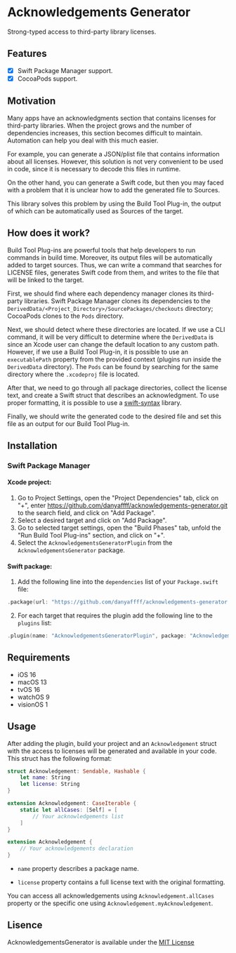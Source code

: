# Acknowledgements Generator

Strong-typed access to third-party library licenses.

## Features

- [x] Swift Package Manager support.
- [x] CocoaPods support.

## Motivation

Many apps have an acknowledgments section that contains licenses for third-party libraries. When the project grows and the number of dependencies increases, this section becomes difficult to maintain. Automation can help you deal with this much easier.

For example, you can generate a JSON/plist file that contains information about all licenses. However, this solution is not very convenient to be used in code, since it is necessary to decode this files in runtime.

On the other hand, you can generate a Swift code, but then you may faced with a problem that it is unclear how to add the generated file to Sources.

This library solves this problem by using the Build Tool Plug-in, the output of which can be automatically used as Sources of the target.

## How does it work?

Build Tool Plug-ins are powerful tools that help developers to run commands in build time. Moreover, its output files will be automatically added to target sources. Thus, we can write a command that searches for LICENSE files, generates Swift code from them, and writes to the file that will be linked to the target.

First, we should find where each dependency manager clones its third-party libraries. Swift Package Manager clones its dependencies to the `DerivedData/<Project_Directory>/SourcePackages/checkouts` directory; CocoaPods clones to the `Pods` directory.

Next, we should detect where these directories are located. If we use a CLI command, it will be very difficult to determine where the `DerivedData` is since an Xcode user can change the default location to any custom path. However, if we use a Build Tool Plug-in, it is possible to use an `executablePath` property from the provided context (plugins run inside the `DerivedData` directory). The `Pods` can be found by searching for the same directory where the `.xcodeproj` file is located.

After that, we need to go through all package directories, collect the license text, and create a Swift struct that describes an acknowledgment. To use proper formatting, it is possible to use a [swift-syntax](https://github.com/apple/swift-syntax.git) library.

Finally, we should write the generated code to the desired file and set this file as an output for our Build Tool Plug-in.

## Installation

### Swift Package Manager

#### Xcode project:

1. Go to Project Settings, open the "Project Dependencies" tab, click on "+", enter https://github.com/danyaffff/acknowledgements-generator.git to the search field, and click on "Add Package".
2. Select a desired target and click on "Add Package".
3. Go to selected target settings, open the "Build Phases" tab, unfold the "Run Build Tool Plug-ins" section, and click on "+".
4. Select the `AcknowledgementsGeneratorPlugin` from the `AcknowledgementsGenerator` package.

#### Swift package:

1. Add the following line into the `dependencies` list of your `Package.swift` file:

```swift
.package(url: "https://github.com/danyaffff/acknowledgements-generator.git", .upToNextMajor(from: "1.0.0"))
```

2. For each target that requires the plugin add the following line to the `plugins` list:

```swift
.plugin(name: "AcknowledgementsGeneratorPlugin", package: "AcknowledgementsGenerator")
```

## Requirements

- iOS 16
- macOS 13
- tvOS 16
- watchOS 9
- visionOS 1

## Usage

After adding the plugin, build your project and an `Acknowledgement` struct with the access to licenses will be generated and available in your code. This struct has the following format:

```swift
struct Acknowledgement: Sendable, Hashable {
	let name: String
	let license: String
}

extension Acknowledgement: CaseIterable {
	static let allCases: [Self] = [
		// Your acknowledgements list
	]
}

extension Acknowledgement {
	// Your acknowledgements declaration
}
```

- `name` property describes a package name.

- `license` property contains a full license text with the original formatting.

You can access all acknowledgements using `Acknowledgement.allCases` property or the specific one using `Acknowledgement.myAcknowledgement`.

## Lisence

AcknowledgementsGenerator is available under the [MIT License](https://github.com/danyaffff/acknowledgements-generator/blob/main/LICENSE)
